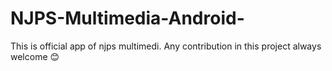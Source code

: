 # NJPS-Multimedia-Android-
This is official app of njps multimedi.    Any contribution in this project always welcome 😊 

